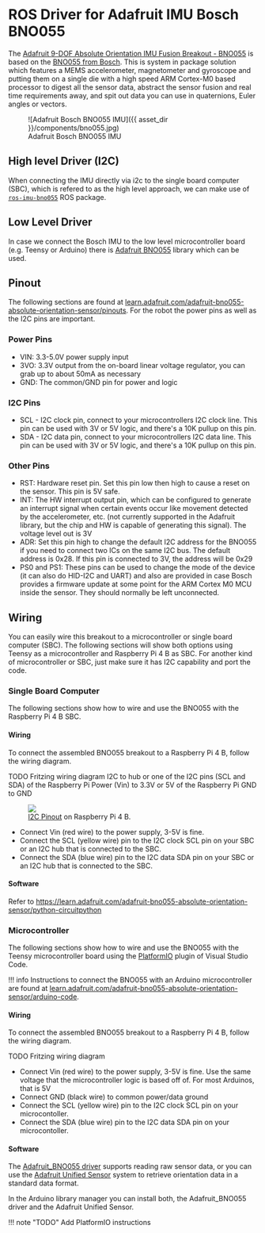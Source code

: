 # ROS Driver for Adafruit IMU Bosch BNO055

The [Adafruit 9-DOF Absolute Orientation IMU Fusion Breakout - BNO055](https://www.adafruit.com/product/2472) is based on
the [BNO055 from Bosch](https://www.bosch-sensortec.com/products/smart-sensors/bno055/). This is system in package solution which features a MEMS accelerometer,
magnetometer and gyroscope and putting them on a single die with a high speed ARM Cortex-M0 based processor to digest all the sensor data,
abstract the sensor fusion and real time requirements away, and spit out data you can use in quaternions, Euler angles or vectors.

<figure markdown>
  ![Adafruit Bosch BNO055 IMU]({{ asset_dir }}/components/bno055.jpg)
  <figcaption>Adafruit Bosch BNO055 IMU</figcaption>
</figure>

## High level Driver (I2C)

When connecting the IMU directly via i2c to the single board computer (SBC), which is refered to as the high level approach, we can make use of
[`ros-imu-bno055`](https://github.com/dheera/ros-imu-bno055) ROS package.


## Low Level Driver

In case we connect the Bosch IMU to the low level microcontroller board (e.g. Teensy or Arduino) there is
[Adafruit BNO055](https://github.com/adafruit/Adafruit_BNO055) library which can be used.


## Pinout

The following sections are found at [learn.adafruit.com/adafruit-bno055-absolute-orientation-sensor/pinouts](https://learn.adafruit.com/adafruit-bno055-absolute-orientation-sensor/pinouts). For the robot the power pins as well as the I2C pins are important.

### Power Pins

- VIN: 3.3-5.0V power supply input
- 3VO: 3.3V output from the on-board linear voltage regulator, you can grab up to about 50mA as necessary
- GND: The common/GND pin for power and logic

### I2C Pins

- SCL - I2C clock pin, connect to your microcontrollers I2C clock line. This pin can be used with 3V or 5V logic, and there's a 10K pullup on this pin.
- SDA - I2C data pin, connect to your microcontrollers I2C data line. This pin can be used with 3V or 5V logic, and there's a 10K pullup on this pin.

### Other Pins

- RST: Hardware reset pin. Set this pin low then high to cause a reset on the sensor. This pin is 5V safe.
- INT: The HW interrupt output pin, which can be configured to generate an interrupt signal when certain events occur like movement detected by the accelerometer, etc. (not currently supported in the Adafruit library, but the chip and HW is capable of generating this signal). The voltage level out is 3V
- ADR: Set this pin high to change the default I2C address for the BNO055 if you need to connect two ICs on the same I2C bus. The default address is 0x28. If this pin is connected to 3V, the address will be 0x29
- PS0 and PS1: These pins can be used to change the mode of the device (it can also do HID-I2C and UART) and also are provided in case Bosch provides a firmware update at some point for the ARM Cortex M0 MCU inside the sensor. They should normally be left unconnected.


## Wiring

You can easily wire this breakout to a microcontroller or single board computer (SBC). 
The following sections will show both options using Teensy as a microcontroller and
Raspberry Pi 4 B as SBC. For another kind of microcontroller or SBC, just make sure it has I2C capability and port the code.

### Single Board Computer

The following sections show how to wire and use the BNO055 with the Raspberry Pi 4 B SBC.

#### Wiring

To connect the assembled BNO055 breakout to a Raspberry Pi 4 B, follow the wiring diagram.

TODO Fritzing wiring diagram
I2C to hub or one of the I2C pins (SCL and SDA) of the Raspberry Pi 
Power (Vin) to 3.3V or 5V of the Raspberry Pi
GND to GND

<figure>
    <a href="{{ asset_dir }}/hardware/i2c-rpi-pinout.png"><img src="{{ asset_dir }}/hardware/i2c-rpi-pinout.png"></a>
    <figcaption><a href="https://pinout.xyz/pinout/i2c" title="I2C Pinout">I2C Pinout</a> on Raspberry Pi 4 B.</figcaption>
</figure>

- Connect Vin (red wire) to the power supply, 3-5V is fine.
- Connect the SCL (yellow wire) pin to the I2C clock SCL pin on your SBC or an I2C hub that is connected to the SBC.
- Connect the SDA (blue wire) pin to the I2C data SDA pin on your SBC or an I2C hub that is connected to the SBC.

#### Software

Refer to https://learn.adafruit.com/adafruit-bno055-absolute-orientation-sensor/python-circuitpython


### Microcontroller

The following sections show how to wire and use the BNO055 with the Teensy microcontroller board using 
the [PlatformIO](https://platformio.org/) plugin of Visual Studio Code.

!!! info
    Instructions to connect the BNO055 with an Arduino microcontroller are found at 
    [learn.adafruit.com/adafruit-bno055-absolute-orientation-sensor/arduino-code](https://learn.adafruit.com/adafruit-bno055-absolute-orientation-sensor/arduino-code).

#### Wiring

To connect the assembled BNO055 breakout to a Raspberry Pi 4 B, follow the wiring diagram.

TODO Fritzing wiring diagram

- Connect Vin (red wire) to the power supply, 3-5V is fine. Use the same voltage that the microcontroller logic is based off of. For most Arduinos, that is 5V
- Connect GND (black wire) to common power/data ground
- Connect the SCL (yellow wire) pin to the I2C clock SCL pin on your microcontoller.
- Connect the SDA (blue wire) pin to the I2C data SDA pin on your microcontoller.

#### Software

The [Adafruit_BNO055 driver](https://github.com/adafruit/Adafruit_BNO055) supports reading raw sensor data,
or you can use the [Adafruit Unified Sensor](https://learn.adafruit.com/using-the-adafruit-unified-sensor-driver/introduction) system to retrieve orientation data in a standard data format.

In the Arduino library manager you can install both, the Adafruit_BNO055 driver and the Adafruit Unified Sensor.

!!! note "TODO"
    Add PlatformIO instructions